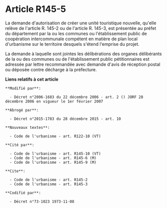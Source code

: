 # Article R145-5

La demande d'autorisation de créer une unité touristique nouvelle, qu'elle relève de l'article R. 145-2 ou de l'article R.
145-3, est présentée au préfet du département par la ou les communes ou l'établissement public de coopération intercommunale
compétent en matière de plan local d'urbanisme sur le territoire desquels s'étend l'emprise du projet. 

La demande à laquelle sont jointes les délibérations des organes délibérants de la ou des communes ou de l'établissement
public pétitionnaires est adressée par lettre recommandée avec demande d'avis de réception postal ou déposée contre décharge
à la préfecture.

**Liens relatifs à cet article**

	**Modifié par**:

	  - Décret n°2006-1683 du 22 décembre 2006 - art. 2 () JORF 28 décembre 2006 en vigueur le 1er février 2007

	**Abrogé par**:

	  - Décret n°2015-1783 du 28 décembre 2015 - art. 10

	**Nouveaux textes**:

	  - Code de l'urbanisme - art. R122-10 (VT)

	**Cité par**:

	  - Code de l'urbanisme - art. R145-10 (VT)
	  - Code de l'urbanisme - art. R145-6 (M)
	  - Code de l'urbanisme - art. R145-9 (M)

	**Cite**:

	  - Code de l'urbanisme - art. R145-2
	  - Code de l'urbanisme - art. R145-3

	**Codifié par**:

	  - Décret n°73-1023 1973-11-08
